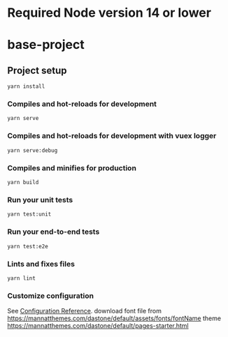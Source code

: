 # Required Node version 14 or lower
# base-project

## Project setup

```
yarn install
```

### Compiles and hot-reloads for development

```
yarn serve
```

### Compiles and hot-reloads for development with vuex logger

```
yarn serve:debug
```

### Compiles and minifies for production

```
yarn build
```

### Run your unit tests

```
yarn test:unit
```

### Run your end-to-end tests

```
yarn test:e2e
```

### Lints and fixes files

```
yarn lint
```

### Customize configuration

See [Configuration Reference](https://cli.vuejs.org/config/).
download font file from <https://mannatthemes.com/dastone/default/assets/fonts/fontName>
theme <https://mannatthemes.com/dastone/default/pages-starter.html>
